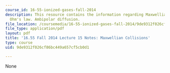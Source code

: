 ```yaml
---
course_id: 16-55-ionized-gases-fall-2014
description: This resource contains the information regarding Maxwellian collisions.
  Ohm's law. Ambipolar diffusion.
file_location: /coursemedia/16-55-ionized-gases-fall-2014/9de9312f026cf86bc449a657cf5cb0d1_MIT16_55F14_Lecture15.pdf
file_type: application/pdf
layout: pdf
title: '16.55 Fall 2014 Lecture 15 Notes: Maxwellian Collisions'
type: course
uid: 9de9312f026cf86bc449a657cf5cb0d1

---
```

None